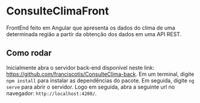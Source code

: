 # ConsulteClimaFront

FrontEnd feito em Angular que apresenta os dados do clima de uma determinada região a partir da obtenção dos dados em uma API REST. 

## Como rodar

Inicialmente abra o servidor back-end disponível neste link: https://github.com/franciscotis/ConsulteClima-back.
Em um terminal, digite `npm install` para instalar as dependências do pacote. 
Em seguida, digite `ng serve` para abrir o servidor. Logo em seguida, abra a seguinte url no navegador: `http://localhost:4200/`. 

